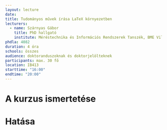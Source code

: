 ```yaml
---
layout: lecture
date: 
title: Tudományos művek írása LaTeX környezetben
lecturers:
  - name: Szárnyas Gábor
    title: PhD hallgató
    institute: Méréstechnika és Információs Rendszerek Tanszék, BME Villamosmérnöki és Informatikai Kar
phdla: 4082
duration: 4 óra
schools: összes
audience: doktoranduszoknak és doktorjelölteknek
participants: max. 30 fő
location: IB413
starttime: "16:00"
endtime: "20:00"
---
```


# A kurzus ismertetése


# Hatása
